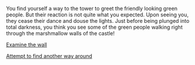You find yourself a way to the tower to greet the friendly looking green people. But their
reaction is not quite what you expected. Upon seeing you, they cease their dance and douse
the lights. Just before being plunged into total darkness, you think you see some of the
green people walking right through the marshmallow walls of the castle!

[Examine the wall](examine_wall/examine_wall.md)

[Attempt to find another way around](find_another_way/find_another_way.md)
